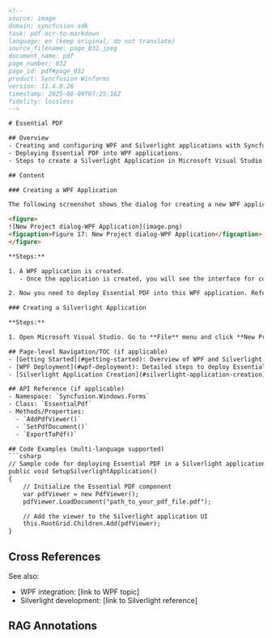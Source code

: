 ```html
<!-- 
source: image
domain: syncfusion-sdk
task: pdf-ocr-to-markdown
language: en (keep original; do not translate)
source_filename: page_032.jpeg
document_name: pdf
page_number: 032
page_id: pdf#page_032
product: Syncfusion Winforms
version: 11.4.0.26
timestamp: 2025-08-09T07:25:16Z
fidelity: lossless
-->

# Essential PDF

## Overview
- Creating and configuring WPF and Silverlight applications with Syncfusion components.
- Deploying Essential PDF into WPF applications.
- Steps to create a Silverlight Application in Microsoft Visual Studio.

## Content

### Creating a WPF Application

The following screenshot shows the dialog for creating a new WPF application in Visual Studio.

<figure>
![New Project dialog-WPF Application](image.png)
<figcaption>Figure 17: New Project dialog-WPF Application</figcaption>
</figure>

**Steps:**

1. A WPF application is created.  
   - Once the application is created, you will see the interface for configuring and building the application.

2. Now you need to deploy Essential PDF into this WPF application. Refer **WPF** topic for detailed info.

### Creating a Silverlight Application

**Steps:**

1. Open Microsoft Visual Studio. Go to **File** menu and click **New Project**. In the *New Project* dialog, select **Silverlight Application** template, name the project and click **OK**.

## Page-level Navigation/TOC (if applicable)
- [Getting Started](#getting-started): Overview of WPF and Silverlight applications.
- [WPF Deployment](#wpf-deployment): Detailed steps to deploy Essential PDF into a WPF application.
- [Silverlight Application Creation](#silverlight-application-creation): Steps to create a Silverlight application.

## API Reference (if applicable)
- Namespace: `Syncfusion.Windows.Forms`
- Class: `EssentialPdf`
- Methods/Properties:
  - `AddPdfViewer()`
  - `SetPdfDocument()`
  - `ExportToPdf()`

## Code Examples (multi-language supported)
```csharp
// Sample code for deploying Essential PDF in a Silverlight application
public void SetupSilverlightApplication()
{
    // Initialize the Essential PDF component
    var pdfViewer = new PdfViewer();
    pdfViewer.LoadDocument("path_to_your_pdf_file.pdf");

    // Add the viewer to the Silverlight application UI
    this.RootGrid.Children.Add(pdfViewer);
}

```

## Cross References
See also:
- WPF integration: [link to WPF topic]
- Silverlight development: [link to Silverlight reference]

## RAG Annotations
<!-- tags: [product, module, control, api, version?] keywords: [k1, k2, ...] -->
```